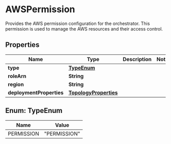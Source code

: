 

# AWSPermission

Provides the AWS permission configuration for the orchestrator. This permission is used to manage the AWS resources and their access control. 

## Properties

| Name | Type | Description | Notes |
|------------ | ------------- | ------------- | -------------|
|**type** | [**TypeEnum**](#TypeEnum) |  |  |
|**roleArn** | **String** |  |  |
|**region** | **String** |  |  |
|**deploymentProperties** | [**TopologyProperties**](TopologyProperties.md) |  |  |



## Enum: TypeEnum

| Name | Value |
|---- | -----|
| PERMISSION | &quot;PERMISSION&quot; |



